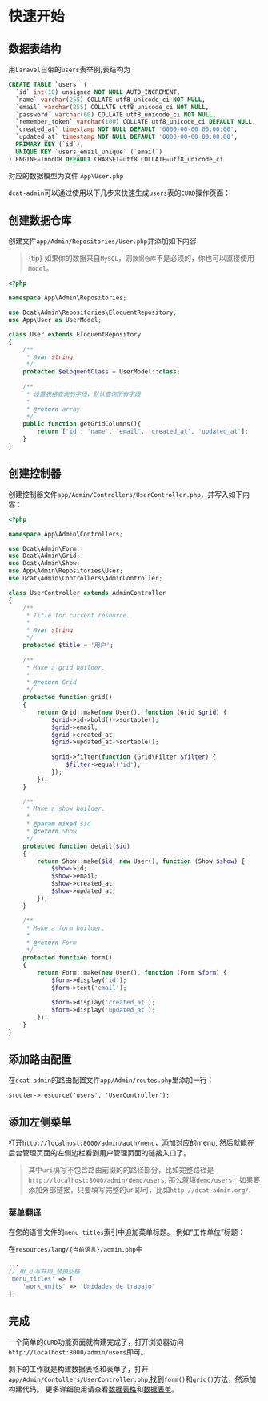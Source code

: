 # 快速开始

## 数据表结构
用`Laravel`自带的`users`表举例,表结构为：
```sql
CREATE TABLE `users` (
  `id` int(10) unsigned NOT NULL AUTO_INCREMENT,
  `name` varchar(255) COLLATE utf8_unicode_ci NOT NULL,
  `email` varchar(255) COLLATE utf8_unicode_ci NOT NULL,
  `password` varchar(60) COLLATE utf8_unicode_ci NOT NULL,
  `remember_token` varchar(100) COLLATE utf8_unicode_ci DEFAULT NULL,
  `created_at` timestamp NOT NULL DEFAULT '0000-00-00 00:00:00',
  `updated_at` timestamp NOT NULL DEFAULT '0000-00-00 00:00:00',
  PRIMARY KEY (`id`),
  UNIQUE KEY `users_email_unique` (`email`)
) ENGINE=InnoDB DEFAULT CHARSET=utf8 COLLATE=utf8_unicode_ci
```
对应的数据模型为文件 `App\User.php`

`dcat-admin`可以通过使用以下几步来快速生成`users`表的`CURD`操作页面：


## 创建数据仓库
创建文件`app/Admin/Repositories/User.php`并添加如下内容

> {tip} 如果你的数据来自`MySQL`，则`数据仓库`不是必须的，你也可以直接使用`Model`。

```php
<?php

namespace App\Admin\Repositories;

use Dcat\Admin\Repositories\EloquentRepository;
use App\User as UserModel;

class User extends EloquentRepository
{
    /**
     * @var string
     */
    protected $eloquentClass = UserModel::class;
    
    /**
     * 设置表格查询的字段，默认查询所有字段
     * 
     * @return array
     */
    public function getGridColumns(){
        return ['id', 'name', 'email', 'created_at', 'updated_at'];
    }
}
```

## 创建控制器

创建控制器文件`app/Admin/Controllers/UserController.php`，并写入如下内容：
```php
<?php

namespace App\Admin\Controllers;

use Dcat\Admin\Form;
use Dcat\Admin\Grid;
use Dcat\Admin\Show;
use App\Admin\Repositories\User;
use Dcat\Admin\Controllers\AdminController;

class UserController extends AdminController
{
    /**
	 * Title for current resource.
	 *
	 * @var string
	 */
	protected $title = '用户';
    
    /**
     * Make a grid builder.
     *
     * @return Grid
     */
    protected function grid()
    {
        return Grid::make(new User(), function (Grid $grid) {
            $grid->id->bold()->sortable();
            $grid->email;
            $grid->created_at;
            $grid->updated_at->sortable();
            
            $grid->filter(function (Grid\Filter $filter) {
                $filter->equal('id');
            });
        });
    }

    /**
     * Make a show builder.
     *
     * @param mixed $id
     * @return Show
     */
    protected function detail($id)
    {
        return Show::make($id, new User(), function (Show $show) {
            $show->id;
            $show->email;
            $show->created_at;
            $show->updated_at;
        });
    }

    /**
     * Make a form builder.
     *
     * @return Form
     */
    protected function form()
    {
        return Form::make(new User(), function (Form $form) {
            $form->display('id');
            $form->text('email');
            
            $form->display('created_at');
            $form->display('updated_at');
        });
    }
}
```


## 添加路由配置

在`dcat-admin`的路由配置文件`app/Admin/routes.php`里添加一行：
```
$router->resource('users', 'UserController');
```

## 添加左侧菜单

打开`http://localhost:8000/admin/auth/menu`，添加对应的menu, 然后就能在后台管理页面的左侧边栏看到用户管理页面的链接入口了。

> 其中`uri`填写不包含路由前缀的的路径部分，比如完整路径是`http://localhost:8000/admin/demo/users`, 那么就填`demo/users`，如果要添加外部链接，只要填写完整的url即可，比如`http://dcat-admin.org/`.

### 菜单翻译

在您的语言文件的`menu_titles`索引中追加菜单标题。
例如“工作单位”标题：

在`resources/lang/{当前语言}/admin.php`中
```php
...
// 用_小写并用_替换空格
'menu_titles' => [
    'work_units' => 'Unidades de trabajo'
],
```

## 完成
一个简单的`CURD`功能页面就构建完成了，打开浏览器访问`http://localhost:8000/admin/users`即可。

剩下的工作就是构建数据表格和表单了，打开 `app/Admin/Contollers/UserController.php`,找到`form()`和`grid()`方法，然添加构建代码。
更多详细使用请查看[数据表格](model-grid.md)和[数据表单](model-form.md)。

